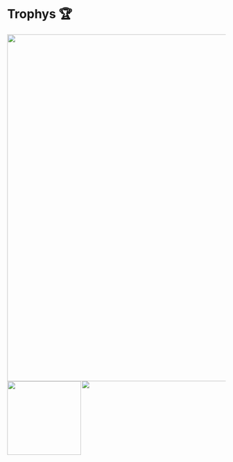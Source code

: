 # Trophys 🏆
  <img width=800 src="https://github-profile-trophy.vercel.app/?username=TempAccountNull&column=8&theme=gruvbox&no-frame=true"/>
<div>
  <img height="170" align="left" src="https://github-readme-stats.vercel.app/api?username=TempAccountNull&count_private=true&include_all_commits=true" />
  <img src="https://github-readme-stats.vercel.app/api/top-langs/?username=TempAccountNull&layout=compact" />
</div>
